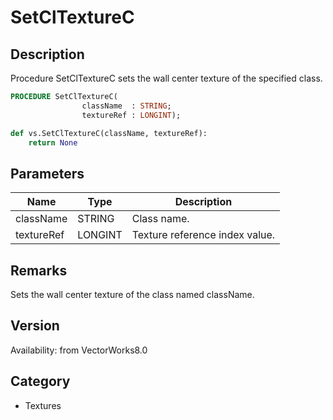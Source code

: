 # SetClTextureC

## Description
Procedure SetClTextureC sets the wall center texture of the specified class.

```pascal
PROCEDURE SetClTextureC(
				className  : STRING;
				textureRef : LONGINT);
```

```python
def vs.SetClTextureC(className, textureRef):
    return None
```

## Parameters
|Name|Type|Description|
|---|---|---|
|className|STRING|Class name.|
|textureRef|LONGINT|Texture reference index value.|

## Remarks
Sets the wall center texture of the class named className.

## Version
Availability: from VectorWorks8.0

## Category
* Textures


